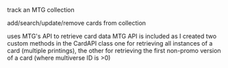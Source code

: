 track an MTG collection

add/search/update/remove cards from collection

uses MTG's API to retrieve card data
MTG API is included as I created two custom methods in the CardAPI class
one for retrieving all instances of a card (multiple printings), 
the other for retrieving the first non-promo version of a card
(where multiverse ID is >0)
